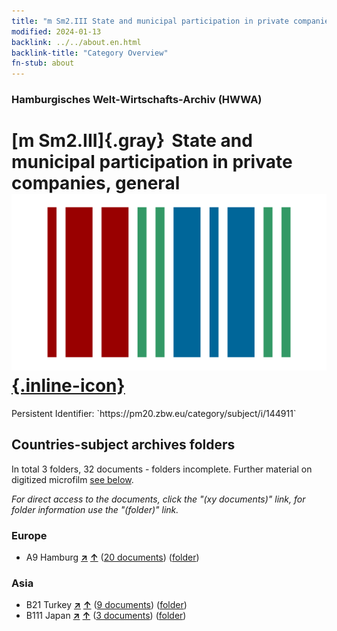 ```yaml
---
title: "m Sm2.III State and municipal participation in private companies, general"
modified: 2024-01-13
backlink: ../../about.en.html
backlink-title: "Category Overview"
fn-stub: about
---
```


### Hamburgisches Welt-Wirtschafts-Archiv (HWWA)

# [m Sm2.III]{.gray}&#8201; State and municipal participation in private companies, general &#160; [![Wikidata](/images/Wikidata-logo.svg "Wikidata"){.inline-icon}](http://www.wikidata.org/entity/Q104700255)

<div class="hint">Persistent Identifier: `https://pm20.zbw.eu/category/subject/i/144911`</div>







## Countries-subject archives folders







In total 3 folders, 32 documents - folders incomplete. Further material on digitized microfilm [see below](#filmsections).

_For direct access to the documents, click the "(xy documents)" link, for folder information use the "(folder)" link._



### Europe

- A9 Hamburg [**&nearr;**](../../../geo/i/140905/about.en.html "Hamburg (all folders)") [**&uarr;**](../../../geo/about.en.html#A9 "Country category system") (<a href="https://pm20.zbw.eu/iiifview/folder/sh/140905,144911" title="about: Hamburg : State and municipal participation in private companies, general" target="_blank">20 documents</a>) ([folder](../../../../folder/sh/1409xx/140905/1449xx/144911/about.en.html))

### Asia

- B21 Turkey [**&nearr;**](../../../geo/i/141111/about.en.html "Turkey (all folders)") [**&uarr;**](../../../geo/about.en.html#B21 "Country category system") (<a href="https://pm20.zbw.eu/iiifview/folder/sh/141111,144911" title="about: Turkey : State and municipal participation in private companies, general" target="_blank">9 documents</a>) ([folder](../../../../folder/sh/1411xx/141111/1449xx/144911/about.en.html))
- B111 Japan [**&nearr;**](../../../geo/i/141272/about.en.html "Japan (all folders)") [**&uarr;**](../../../geo/about.en.html#B111 "Country category system") (<a href="https://pm20.zbw.eu/iiifview/folder/sh/141272,144911" title="about: Japan : State and municipal participation in private companies, general" target="_blank">3 documents</a>) ([folder](../../../../folder/sh/1412xx/141272/1449xx/144911/about.en.html))



<a id="filmsections" />













